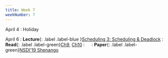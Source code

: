```yaml
---
title: Week 7
weekNumber: 7
---
```


April 4
: Holiday

April 6
: **Lecture**{: .label .label-blue }[Scheduling 3: Scheduling & Deadlock](/sp22/assets/slides/lec12_scheduling3.pdf)
    : **Read**{: .label .label-green}[Ch9](https://pages.cs.wisc.edu/~remzi/OSTEP/cpu-sched-lottery.pdf), [Ch10](https://pages.cs.wisc.edu/~remzi/OSTEP/cpu-sched-multi.pdf)
: &emsp;
    : **Paper**{: .label .label-green}[NSDI'19 Shenango](https://www.usenix.org/conference/nsdi19/presentation/ousterhout)
